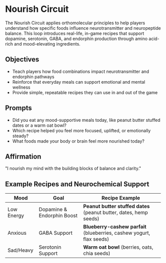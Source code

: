 # Nourish Circuit

The Nourish Circuit applies orthomolecular principles to help players understand how specific foods influence neurotransmitter and neuropeptide balance. This loop introduces real-life, in-game recipes that support dopamine, serotonin, GABA, and endorphin production through amino acid-rich and mood-elevating ingredients.

## Objectives
- Teach players how food combinations impact neurotransmitter and endorphin pathways
- Reinforce that everyday meals can support emotional and mental wellness
- Provide simple, repeatable recipes they can use in and out of the game

## Prompts
- Did you eat any mood-supportive meals today, like peanut butter stuffed dates or a warm oat bowl?
- Which recipe helped you feel more focused, uplifted, or emotionally steady?
- What foods made your body or brain feel more nourished today?

## Affirmation
"I nourish my mind with the building blocks of balance and clarity."

## Example Recipes and Neurochemical Support

| Mood        | Goal                        | Recipe Example |
|-------------|-----------------------------|----------------|
| Low Energy  | Dopamine & Endorphin Boost  | **Peanut butter stuffed dates** (peanut butter, dates, hemp seeds) |
| Anxious     | GABA Support                | **Blueberry-cashew parfait** (blueberries, cashew yogurt, flax seeds) |
| Sad/Heavy   | Serotonin Support           | **Warm oat bowl** (berries, oats, chia seeds) |


